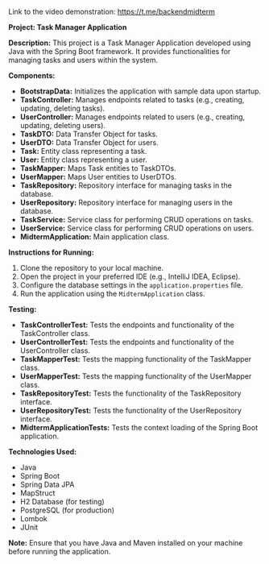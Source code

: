 Link to the video demonstration: https://t.me/backendmidterm 



**Project: Task Manager Application**

**Description:**
This project is a Task Manager Application developed using Java with the Spring Boot framework. It provides functionalities for managing tasks and users within the system.

**Components:**
- **BootstrapData:** Initializes the application with sample data upon startup.
- **TaskController:** Manages endpoints related to tasks (e.g., creating, updating, deleting tasks).
- **UserController:** Manages endpoints related to users (e.g., creating, updating, deleting users).
- **TaskDTO:** Data Transfer Object for tasks.
- **UserDTO:** Data Transfer Object for users.
- **Task:** Entity class representing a task.
- **User:** Entity class representing a user.
- **TaskMapper:** Maps Task entities to TaskDTOs.
- **UserMapper:** Maps User entities to UserDTOs.
- **TaskRepository:** Repository interface for managing tasks in the database.
- **UserRepository:** Repository interface for managing users in the database.
- **TaskService:** Service class for performing CRUD operations on tasks.
- **UserService:** Service class for performing CRUD operations on users.
- **MidtermApplication:** Main application class.

**Instructions for Running:**
1. Clone the repository to your local machine.
2. Open the project in your preferred IDE (e.g., IntelliJ IDEA, Eclipse).
3. Configure the database settings in the `application.properties` file.
4. Run the application using the `MidtermApplication` class.

**Testing:**
- **TaskControllerTest:** Tests the endpoints and functionality of the TaskController class.
- **UserControllerTest:** Tests the endpoints and functionality of the UserController class.
- **TaskMapperTest:** Tests the mapping functionality of the TaskMapper class.
- **UserMapperTest:** Tests the mapping functionality of the UserMapper class.
- **TaskRepositoryTest:** Tests the functionality of the TaskRepository interface.
- **UserRepositoryTest:** Tests the functionality of the UserRepository interface.
- **MidtermApplicationTests:** Tests the context loading of the Spring Boot application.

**Technologies Used:**
- Java
- Spring Boot
- Spring Data JPA
- MapStruct
- H2 Database (for testing)
- PostgreSQL (for production)
- Lombok
- JUnit

**Note:** Ensure that you have Java and Maven installed on your machine before running the application.

